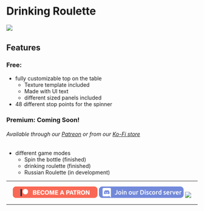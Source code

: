 # Drinking Roulette

![](https://raw.githubusercontent.com/VrcUdon/Udon/master/Games/Drinking%20Roulette/github%20assets/TableTop.PNG)

## Features
### Free:
- fully customizable top on the table
  - Texture template included
  - Made with UI text
  - different sized panels included
- 48 different stop points for the spinner

### Premium: Coming Soon!
###### Available through our <a href="https://www.patreon.com/TakatoandBeast" target="_blank">Patreon</a> or from our <a href="https://ko-fi.com/takatoandbeast/shop" target="_blank">Ko-Fi store</a>
- different game modes
  - Spin the bottle (finished)
  - drinking roulette (finished)
  - Russian Roulette (in development)

---------------------

<p align="center">
  <a href="https://www.patreon.com/TakatoandBeast" target="_blank">
    <img src="/.github/Icon/Patreon Button.png" height="30"></a>
  <a href="http://discord.gg/dpuxmxr" target="_blank">
    <img src="/.github/Icon/Discord Button.png" height="30"></a>
  <a href="https://ko-fi.com/takatoandbeast" target="_blank">
    <img src="https://www.ko-fi.com/img/githubbutton_sm.svg" height="30"></a>
</p>

---------------------
